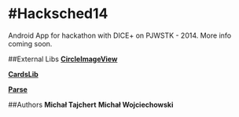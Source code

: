 #Hacksched14
===========

Android App for hackathon with DICE+ on PJWSTK - 2014.
More info coming soon.


##External Libs
[**CircleImageView**](https://github.com/hdodenhof/CircleImageView)

[**CardsLib**](https://github.com/gabrielemariotti/cardslib)

[**Parse**](https://parse.com/)

##Authors
**Michał Tajchert**
**Michał Wojciechowski**
